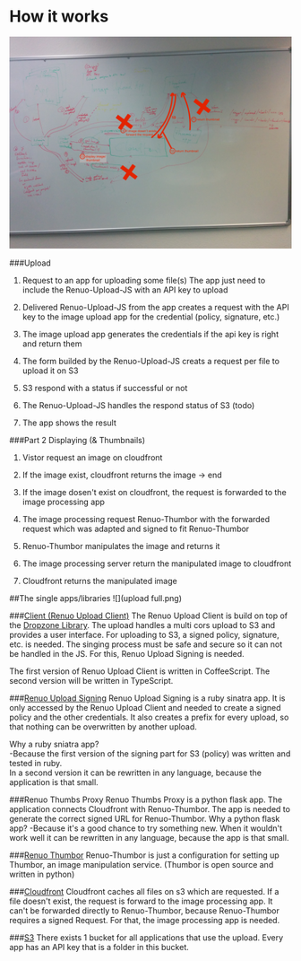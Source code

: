 # How it works
![](concept_of_renuo_upload.jpg)

###Upload
1. Request to an app for uploading some file(s)
The app just need to include the Renuo-Upload-JS with an API key to upload

2. Delivered Renuo-Upload-JS from the app creates a request with the API key to the image upload app for the credential (policy, signature, etc.)

3. The image upload app generates the credentials if the api key is right and return them

4. The form builded by the Renuo-Upload-JS creats a request per file to upload it on S3

5. S3 respond with a status if successful or not

6. The Renuo-Upload-JS handles the respond status of S3 (todo)

7. The app shows the result

###Part 2 Displaying (& Thumbnails)
1. Vistor request an image on cloudfront

2. If the image exist, cloudfront returns the image -> end

2. If the image dosen't exist on cloudfront, the request is forwarded to the image processing app

3. The image processing request Renuo-Thumbor with the forwarded request which was adapted and signed to fit Renuo-Thumbor

4. Renuo-Thumbor manipulates the image and returns it

5. The image processing server return the manipulated image to cloudfront

6. Cloudfront returns the manipulated image

##The single apps/libraries
![](upload full.png)

###[Client (Renuo Upload Client)](https://github.com/renuo/renuo-upload)
The Renuo Upload Client is build on top of the [Dropzone Library](http://www.dropzonejs.com/).
The upload handles a multi cors upload to S3 and provides a user interface. For uploading to S3, a signed policy, signature, etc. is needed. 
The singing process must be safe and secure so it can not be handled in the JS. For this, Renuo Upload Signing is needed.

The first version of Renuo Upload Client is written in CoffeeScript. The second version will be written in TypeScript.

###[Renuo Upload Signing](https://github.com/renuo/renuo-upload-signing)
Renuo Upload Signing is a ruby sinatra app. It is only accessed by the Renuo Upload Client and needed to create a signed policy and the other credentials. It also creates a prefix for every upload, so that nothing can be overwritten by another upload.

Why a ruby sniatra app?<br>
-Because the first version of the signing part for S3 (policy) was written and tested in ruby.<br>
In a second version it can be rewritten in any language, because the application is that small.

###Renuo Thumbs Proxy
Renuo Thumbs Proxy is a python flask app. The application connects Cloudfront with Renuo-Thumbor.
The app is needed to generate the correct signed URL for Renuo-Thumbor.
Why a python flask app? -Because it's a good chance to try something new.
When it wouldn't work well it can be rewritten in any language, because the app is that small.

###[Renuo Thumbor](https://github.com/renuo/renuo-thumbor)
Renuo-Thumbor is just a configuration for setting up Thumbor, an image manipulation service. (Thumbor is open source and written in python)

###[Cloudfront](https://aws.amazon.com/cloudfront/)
Cloudfront caches all files on s3 which are requested. If a file doesn't exist, the request is forward to the image processing app.
It can't be forwarded directly to Renuo-Thumbor, because Renuo-Thumbor requires a signed Request. For that, the image processing app is needed.

###[S3](https://aws.amazon.com/s3/)
There exists 1 bucket for all applications that use the upload. Every app has an API key that is a folder in this bucket.